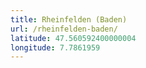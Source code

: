```yaml
---
title: Rheinfelden (Baden)
url: /rheinfelden-baden/
latitude: 47.560592400000004
longitude: 7.7861959
---
```


